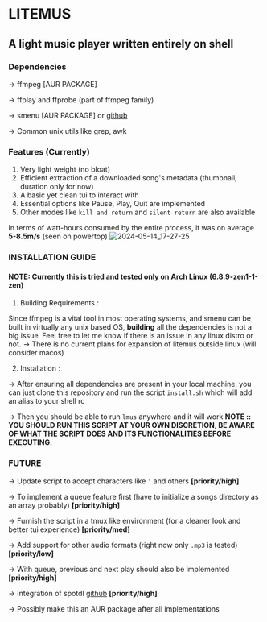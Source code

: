 # LITEMUS
## A light music player written entirely on shell

### Dependencies
-> ffmpeg [AUR PACKAGE]

-> ffplay and ffprobe (part of ffmpeg family)

-> smenu [AUR PACKAGE] or [github](https://github.com/p-gen/smenu)

-> Common unix utils like grep, awk

### Features (Currently)
1. Very light weight (no bloat)
2. Efficient extraction of a downloaded song's metadata (thumbnail, duration only for now)
3. A basic yet clean tui to interact with
4. Essential options like Pause, Play, Quit are implemented
5. Other modes like `kill and return` and `silent return` are also available

In terms of watt-hours consumed by the entire process, it was on average **5-8.5m/s** (seen on powertop)
![2024-05-14_17-27-25](https://github.com/nots1dd/litemus/assets/140317709/3293cb4a-cd03-4f4d-a425-c1b2497dcf0b)


### INSTALLATION GUIDE
#### NOTE: Currently this is tried and tested only on Arch Linux (6.8.9-zen1-1-zen)
1. Building Requirements :

Since ffmpeg is a vital tool in most operating systems, and smenu can be built in virtually any unix based OS, **building** all the dependencies is not a big issue.
Feel free to let me know if there is an issue in any linux distro or not.
-> There is no current plans for expansion of litemus outside linux (will consider macos)

2. Installation :

-> After ensuring all dependencies are present in your local machine, you can just clone this repository and run the script `install.sh` which will add an alias to your shell rc

-> Then you should be able to run `lmus` anywhere and it will work
**NOTE :: YOU SHOULD RUN THIS SCRIPT AT YOUR OWN DISCRETION, BE AWARE OF WHAT THE SCRIPT DOES AND ITS FUNCTIONALITIES BEFORE EXECUTING.**

### FUTURE
-> Update script to accept characters like `'` and others **[priority/high]**

-> To implement a queue feature first (have to initialize a songs directory as an array probably) **[priority/high]**

-> Furnish the script in a tmux like environment (for a cleaner look and better tui experience) **[priority/med]**

-> Add support for other audio formats (right now only `.mp3` is tested) **[priority/low]**

-> With queue, previous and next play should also be implemented **[priority/high]**

-> Integration of spotdl [github](https://github.com/spotDL/spotify-downloader) **[priority/high]**

-> Possibly make this an AUR package after all implementations
